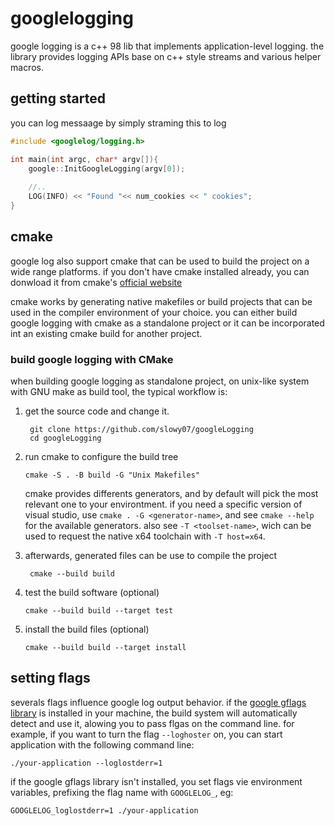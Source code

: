# googlelogging

google logging is a c++ 98 lib that implements application-level logging. the library provides logging APIs base on c++ style streams and various helper macros.

## getting started

you can log messaage by simply straming this to log
```cpp
#include <googlelog/logging.h>

int main(int argc, char* argv[]){
    google::InitGoogleLogging(argv[0]);
    
    //..
    LOG(INFO) << "Found "<< num_cookies << " cookies";
}
```

## cmake

google log also support cmake that can be used to build the project on a wide range platforms. if you don't have cmake installed already, you can donwload it from cmake's [official website](http://www.cmake.org)

cmake works by generating native makefiles or build projects that can be used in the compiler environment of your choice. you can either build google logging with cmake as a standalone project or it can be incorporated int an existing cmake build for another project.

### build google logging with CMake

when building google logging as standalone project, on unix-like system with GNU make as build tool, the typical workflow is:

1. get the source code and change it.
   
   ```
    git clone https://github.com/slowy07/googleLogging
    cd googleLogging
    ```
2. run cmake to configure the build tree
    
    ```
    cmake -S . -B build -G "Unix Makefiles"
    ```
    cmake provides differents generators, and by default will pick the most relevant one to your environtment. if you need a specific version of visual studio, use ``cmake . -G <generator-name>``, and see ``cmake --help`` for the available generators. also see ``-T <toolset-name>``, wich can be used to request the native x64 toolchain with ``-T host=x64``.
3. afterwards, generated files can be use to compile the project
   
   ```
    cmake --build build
    ```
4. test the build software (optional)

    ```
    cmake --build build --target test
    ```
5. install the build files (optional)

    ```
    cmake --build build --target install
    ```


## setting flags

severals flags influence google log output behavior. if the [google gflags library](https://gflags.github.io/gflags/) is installed in your machine, the build system will automatically detect and use it, alowing you to pass flgas on the command line. for example, if you want to turn the flag ``--loghoster`` on, you can start application with the following command line:

```
./your-application --loglostderr=1
```

if the google gflags library isn't installed, you set flags vie environment variables, prefixing the flag name with ``GOOGLELOG_``, eg:

```
GOOGLELOG_loglostderr=1 ./your-application
```

